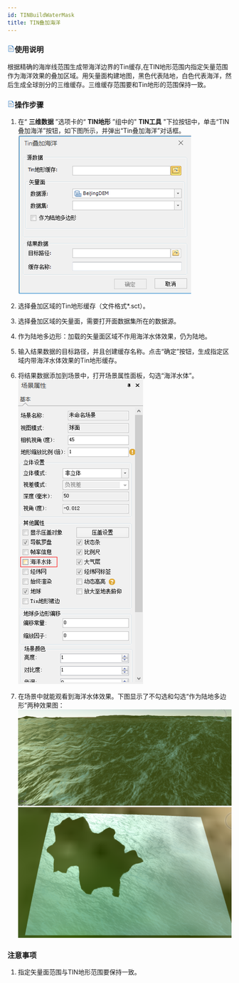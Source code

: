 ```yaml
---
id: TINBuildWaterMask
title: TIN叠加海洋  
---  
```

### ![](../../../img/read.gif)使用说明

根据精确的海岸线范围生成带海洋边界的Tin缓存,在TIN地形范围内指定矢量范围作为海洋效果的叠加区域。用矢量面构建地图，黑色代表陆地，白色代表海洋，然后生成全球剖分的三维缓存。三维缓存范围要和Tin地形的范围保持一致。

### ![](../../../img/read.gif)操作步骤

1. 在“ **三维数据** ”选项卡的“ **TIN地形** ”组中的" **TIN工具** "下拉按钮中，单击“TIN叠加海洋”按钮，如下图所示，并弹出“Tin叠加海洋”对话框。 
![](img/TINBuildWaterMask_Dialog.png)   

2. 选择叠加区域的Tin地形缓存（文件格式*.sct）。
3. 选择叠加区域的矢量面，需要打开面数据集所在的数据源。
4. 作为陆地多边形：加载的矢量面区域不作用海洋水体效果，仍为陆地。
5. 输入结果数据的目标路径，并且创建缓存名称。点击“确定”按钮，生成指定区域内带海洋水体效果的Tin地形缓存。
6. 将结果数据添加到场景中，打开场景属性面板，勾选“海洋水体”。
![](img/SceneProperty_Dialog.png)  

7. 在场景中就能观看到海洋水体效果。下图显示了不勾选和勾选“作为陆地多边形”两种效果图：  
![](img/TINBuildWaterMask1_Result.png)    
![](img/TINBuildWaterMask2_Result.png)  
  
  
### 注意事项

1. 指定矢量面范围与TIN地形范围要保持一致。



